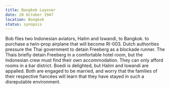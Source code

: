 ```yaml
---
title: Bangkok Layover
date: 20 October 1947
location: Bangkok
status: synopsis
---
```


Bob flies two Indonesian aviators, Halim and Iswandi, to Bangkok. to purchase a twin-prop airplane that will become RI-003. Dutch authorities pressure the Thai government to detain Freeberg as a blockade runner. The Thais briefly detain Freeberg in a comfortable hotel room, but the Indonesian crew must find their own accommodation. They can only afford rooms in a bar district. Boedi is delighted, but Halim and Iswandi are appalled. Both are engaged to be married, and worry that the families of their respective fiancées will learn that they have stayed in such a disreputable environment. 
